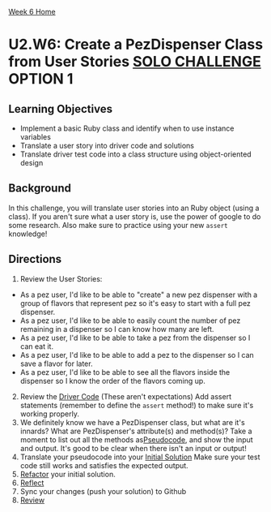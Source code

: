 [Week 6 Home](../)

# U2.W6: Create a PezDispenser Class from User Stories **[SOLO CHALLENGE](https://github.com/Devbootcamp/phase_0_handbook/blob/master/solo_challenges.md) OPTION 1**


## Learning Objectives
- Implement a basic Ruby class and identify when to use instance variables
- Translate a user story into driver code and solutions
- Translate driver test code into a class structure using object-oriented design

## Background
In this challenge, you will translate user stories into an Ruby object (using a class). If you aren't sure what a user story is, use the power of google to do some research. Also make sure to practice using your new `assert` knowledge!

## Directions
 
1. Review the User Stories: 
- As a pez user, I'd like to be able to "create" a new pez dispenser with a group of flavors that represent pez so it's easy to start with a full pez dispenser.
- As a pez user, I'd like to be able to easily count the number of pez remaining in a dispenser so I can know how many are left.
- As a pez user, I'd like to be able to take a pez from the dispenser so I can eat it.
- As a pez user, I'd like to be able to add a pez to the dispenser so I can save a flavor for later.
- As a pez user, I'd like to be able to see all the flavors inside the dispenser so I know the order of the flavors coming up.
2. Review the [Driver Code](../../references/driver_code.md) (These aren't expectations) Add assert statements (remember to define the `assert` method!) to make sure it's working properly.
3. We definitely know we have a PezDispenser class, but what are it's innards? What are PezDispenser's attribute(s) and method(s)? Take a moment to list out all the methods as[Pseudocode](../../references/pseudocode.md), and show the input and output. It's good to be clear when there isn't an input or output!
4. Translate your pseudocode into your [Initial Solution](../../references/initial_solution.md) Make sure your test code still works and satisfies the expected output. 
5. [Refactor](../../references/refactoring.md) your initial solution.
6. [Reflect](../../references/reflection_guidelines.md)
7. Sync your changes (push your solution) to Github
8. [Review](../../references/review.md)
